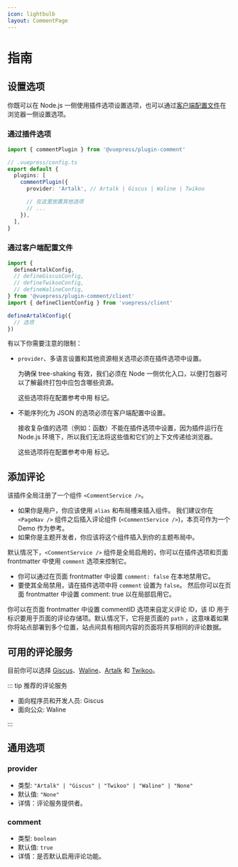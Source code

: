 ```yaml
---
icon: lightbulb
layout: CommentPage
---
```


# 指南

## 设置选项

你既可以在 Node.js 一侧使用插件选项设置选项，也可以通过[客户端配置文件][client-config]在浏览器一侧设置选项。

### 通过插件选项

```ts
import { commentPlugin } from '@vuepress/plugin-comment'

// .vuepress/config.ts
export default {
  plugins: [
    commentPlugin({
      provider: 'Artalk', // Artalk | Giscus | Waline | Twikoo

      // 在这里放置其他选项
      // ...
    }),
  ],
}
```

### 通过客户端配置文件

```ts title=".vuepress/client.ts"
import {
  defineArtalkConfig,
  // defineGiscusConfig,
  // defineTwikooConfig,
  // defineWalineConfig,
} from '@vuepress/plugin-comment/client'
import { defineClientConfig } from 'vuepress/client'

defineArtalkConfig({
  // 选项
})
```

有以下你需要注意的限制：

- `provider`、多语言设置和其他资源相关选项必须在插件选项中设置。

  为确保 tree-shaking 有效，我们必须在 Node 一侧优化入口，以便打包器可以了解最终打包中应包含哪些资源。

  这些选项将在配置参考中用 <Badge text="仅限插件选项" type="warning" vertical="baseline"/> 标记。

- 不能序列化为 JSON 的选项必须在客户端配置中设置。

  接收复杂值的选项（例如：函数）不能在插件选项中设置，因为插件运行在 Node.js 环境下，所以我们无法将这些值和它们的上下文传递给浏览器。

  这些选项将在配置参考中用 <Badge text="仅限客户端配置" type="warning" vertical="baseline"/> 标记。

## 添加评论

该插件全局注册了一个组件 `<CommentService />`。

- 如果你是用户，你应该使用 `alias` 和布局槽来插入组件。 我们建议你在 `<PageNav />` 组件之后插入评论组件 (`<CommentService />`)，本页可作为一个 Demo 作为参考。
- 如果你是主题开发者，你应该将这个组件插入到你的主题布局中。

默认情况下，`<CommentService />` 组件是全局启用的，你可以在插件选项和页面 frontmatter 中使用 `comment` 选项来控制它。

- 你可以通过在页面 frontmatter 中设置 `comment: false` 在本地禁用它。
- 要使其全局禁用，请在插件选项中将 `comment` 设置为 `false`。 然后你可以在页面 frontmatter 中设置 comment: true 以在局部启用它。

你可以在页面 frontmatter 中设置 commentID 选项来自定义评论 ID，该 ID 用于标识要用于页面的评论存储项。默认情况下，它将是页面的 `path` ，这意味着如果你将站点部署到多个位置，站点间具有相同内容的页面将共享相同的评论数据。

## 可用的评论服务

目前你可以选择 [Giscus](giscus/README.md)、[Waline](waline/README.md)、[Artalk](artalk/README.md) 和 [Twikoo](twikoo/README.md)。

::: tip 推荐的评论服务

- 面向程序员和开发人员: Giscus
- 面向公众: Waline

:::

## 通用选项

### provider <Badge text="仅限插件选项" type="warning"/>

- 类型: `"Artalk" | "Giscus" | "Twikoo" | "Waline" | "None"`
- 默认值: `"None"`
- 详情：评论服务提供者。

### comment

- 类型: `boolean`
- 默认值: `true`
- 详情：是否默认启用评论功能。

[client-config]: https://vuejs.press/zh/guide/configuration.html#%E5%AE%A2%E6%88%B7%E7%AB%AF%E9%85%8D%E7%BD%AE%E6%96%87%E4%BB%B6

